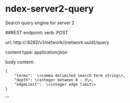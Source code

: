 # ndex-server2-query
Search query engine for server 2

##REST endpoint:
verb: POST

url: http://<server host>:8282/v1/network/{network uuid}/query

content type: application/json

body content: 


    {
        "terms":  \<comma delimited search term string\>,
        "depth": \<integer between 0 - 3\>, 
        "edgeLimit":  \<integer edge limit\> 
    }
'''